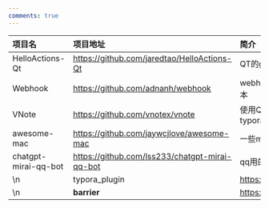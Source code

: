 ```yaml
---
comments: true
---
```


| 项目名 | 项目地址 | 简介 |
| :--- | :--- | :--- |
| HelloActions-Qt | https://github.com/jaredtao/HelloActions-Qt | QT的git action自动编译模板 |
| Webhook | https://github.com/adnanh/webhook | webhook钩子，可以通过钩子触发任意脚本 |
| VNote | https://github.com/vnotex/vnote | 使用QT编写，代码有注释。基本可以代替typora |
| awesome-mac | https://github.com/jaywcjlove/awesome-mac | 一些mac应用推荐 |
| chatgpt-mirai-qq-bot | https://github.com/lss233/chatgpt-mirai-qq-bot | qq用的gpt机器人 |
\n| typora_plugin | https://github.com/obgnail/typora_plugin | 一些typora的插件 |
\n| **barrier** | https://github.com/debauchee/barrier | 一套跨操作系统键盘鼠标控制多台电脑的工具 |
